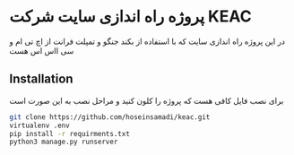 # پروژه راه اندازی سایت شرکت KEAC

در این پروژه راه اندازی سایت که با استفاده از بکند جنگو و تمپلت فرانت از اچ تی ام و سی ااس اس هست

## Installation

برای نصب فایل کافی هست که پروژه را کلون کنید و مراحل نصب به این صورت است 

```bash
git clone https://github.com/hoseinsamadi/keac.git
virtualenv .env
pip install -r requirments.txt
python3 manage.py runserver
```


